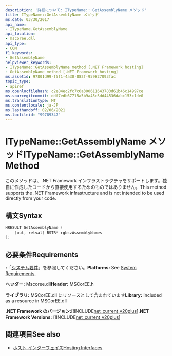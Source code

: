```yaml
---
description: '詳細について: ITypeName:: GetAssemblyName メソッド'
title: ITypeName::GetAssemblyName メソッド
ms.date: 03/30/2017
api_name:
- ITypeName.GetAssemblyName
api_location:
- mscoree.dll
api_type:
- COM
f1_keywords:
- GetAssemblyName
helpviewer_keywords:
- ITypeName::GetAssemblyName method [.NET Framework hosting]
- GetAssemblyName method [.NET Framework hosting]
ms.assetid: 97801d99-f5f1-4a30-882f-959827093fac
topic_type:
- apiref
ms.openlocfilehash: c2e84ec2fc7c6a300611643783d61b46c14997ce
ms.sourcegitcommit: ddf7edb67715a5b9a45e3dd44536dabc153c1de0
ms.translationtype: MT
ms.contentlocale: ja-JP
ms.lasthandoff: 02/06/2021
ms.locfileid: "99789347"
---
```

# <a name="itypenamegetassemblyname-method"></a><span data-ttu-id="b6ffb-103">ITypeName::GetAssemblyName メソッド</span><span class="sxs-lookup"><span data-stu-id="b6ffb-103">ITypeName::GetAssemblyName Method</span></span>

<span data-ttu-id="b6ffb-104">このメソッドは、.NET Framework インフラストラクチャをサポートします。独自に作成したコードから直接使用するためのものではありません。</span><span class="sxs-lookup"><span data-stu-id="b6ffb-104">This method supports the .NET Framework infrastructure and is not intended to be used directly from your code.</span></span>  
  
## <a name="syntax"></a><span data-ttu-id="b6ffb-105">構文</span><span class="sxs-lookup"><span data-stu-id="b6ffb-105">Syntax</span></span>  
  
```cpp  
HRESULT GetAssemblyName (  
    [out, retval] BSTR* rgbszAssemblyNames  
);  
```  
  
## <a name="requirements"></a><span data-ttu-id="b6ffb-106">必要条件</span><span class="sxs-lookup"><span data-stu-id="b6ffb-106">Requirements</span></span>  

 <span data-ttu-id="b6ffb-107">**:**「[システム要件](../../get-started/system-requirements.md)」を参照してください。</span><span class="sxs-lookup"><span data-stu-id="b6ffb-107">**Platforms:** See [System Requirements](../../get-started/system-requirements.md).</span></span>  
  
 <span data-ttu-id="b6ffb-108">**ヘッダー:** Mscoree.dll</span><span class="sxs-lookup"><span data-stu-id="b6ffb-108">**Header:** MSCorEE.h</span></span>  
  
 <span data-ttu-id="b6ffb-109">**ライブラリ:** MSCorEE.dll にリソースとして含まれています</span><span class="sxs-lookup"><span data-stu-id="b6ffb-109">**Library:** Included as a resource in MSCorEE.dll</span></span>  
  
 <span data-ttu-id="b6ffb-110">**.NET Framework のバージョン:**[!INCLUDE[net_current_v20plus](../../../../includes/net-current-v20plus-md.md)]</span><span class="sxs-lookup"><span data-stu-id="b6ffb-110">**.NET Framework Versions:** [!INCLUDE[net_current_v20plus](../../../../includes/net-current-v20plus-md.md)]</span></span>  
  
## <a name="see-also"></a><span data-ttu-id="b6ffb-111">関連項目</span><span class="sxs-lookup"><span data-stu-id="b6ffb-111">See also</span></span>

- [<span data-ttu-id="b6ffb-112">ホスト インターフェイス</span><span class="sxs-lookup"><span data-stu-id="b6ffb-112">Hosting Interfaces</span></span>](hosting-interfaces.md)
